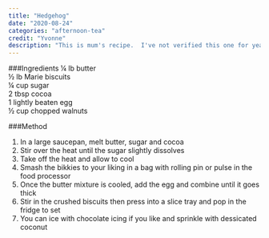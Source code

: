 ```yaml
---
title: "Hedgehog"
date: "2020-08-24"
categories: "afternoon-tea"
credit: "Yvonne"
description: "This is mum's recipe.  I've not verified this one for years.  You can make the whole thing in a large saucepan."
---
```

###Ingredients
¼ lb butter  
½ lb Marie biscuits  
¼ cup sugar  
2 tbsp cocoa  
1 lightly beaten egg  
½ cup chopped walnuts

###Method
1. In a large saucepan, melt butter, sugar and cocoa
2. Stir over the heat until the sugar slightly dissolves
3. Take off the heat and allow to cool
4. Smash the bikkies to your liking in a bag with rolling pin or pulse in the food processor
5. Once the butter mixture is cooled, add the egg and combine until it goes thick
6. Stir in the crushed biscuits then press into a slice tray and pop in the fridge to set
7. You can ice with chocolate icing if you like and sprinkle with dessicated coconut
